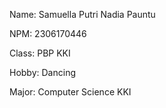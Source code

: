 Name: Samuella Putri Nadia Pauntu

NPM: 2306170446

Class: PBP KKI

Hobby: Dancing

Major: Computer Science KKI